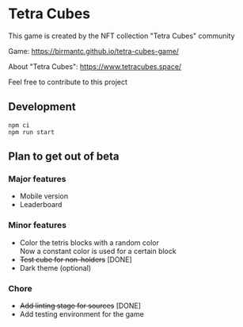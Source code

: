 # Tetra Cubes

This game is created by the NFT collection "Tetra Cubes" community

Game: https://birmantc.github.io/tetra-cubes-game/

About "Tetra Cubes": https://www.tetracubes.space/

Feel free to contribute to this project 

## Development

```
npm ci
npm run start
```

## Plan to get out of beta

### Major features

- Mobile version
- Leaderboard

### Minor features

- Color the tetris blocks with a random color  
  Now a constant color is used for a certain block
- ~~Test cube for non-holders~~ [DONE]
- Dark theme (optional)

### Chore

- ~~Add linting stage for sources~~ [DONE]
- Add testing environment for the game
